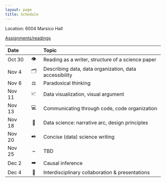 ```yaml
---
layout: page
title: Schedule
---
```


Location: 6004 Marsico Hall

[Assignments/readings](https://docs.google.com/spreadsheets/d/1yg4LUYnHQ5A9KbaC08t0Z9FL6Q-Mc-tabcO4cVwTZ38/edit?gid=0#gid=0)

| Date   | &nbsp;&nbsp;&nbsp;&nbsp;&nbsp;&nbsp;&nbsp; | Topic |
| :----- | :--: | :---- |
| Oct 30 | 👁️  | Reading as a writer, structure of a science paper |
| Nov  4 | 🗂️  | Describing data, data organization, data accessibility |
| Nov  6 | ⚖️  | Paradoxical thinking |
| Nov 11 | 📈 | Data visualization, visual argument |
| Nov 13 | 💻 | Communicating through code, code organization |
| Nov 18 | 🎯 | Data science: narrative arc, design principles |
| Nov 20 | ✒️  | Concise (data) science writing |
| Nov 25 | ~  | TBD |
| Dec 2 | ➡️  | Causal inference |
| Dec 4 | 👥 | Interdisciplinary collaboration & presentations |
